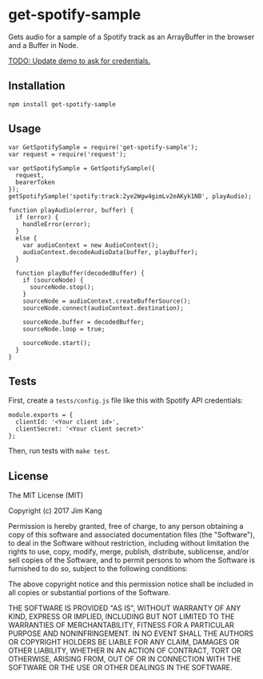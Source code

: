 get-spotify-sample
==================

Gets audio for a sample of a Spotify track as an ArrayBuffer in the browser and a Buffer in Node. 

[TODO: Update demo to ask for credentials.](http://jimkang.com/get-spotify-sample/demo)

Installation
------------

    npm install get-spotify-sample

Usage
-----

    var GetSpotifySample = require('get-spotify-sample');
    var request = require('request');

    var getSpotifySample = GetSpotifySample({
      request,
      bearerToken
    });
    getSpotifySample('spotify:track:2ye2Wgw4gimLv2eAKyk1NB', playAudio);

    function playAudio(error, buffer) {
      if (error) {
        handleError(error);
      }
      else {
        var audioContext = new AudioContext();
        audioContext.decodeAudioData(buffer, playBuffer);
      }

      function playBuffer(decodedBuffer) {
        if (sourceNode) {
          sourceNode.stop();
        }
        sourceNode = audioContext.createBufferSource();
        sourceNode.connect(audioContext.destination);

        sourceNode.buffer = decodedBuffer;
        sourceNode.loop = true;

        sourceNode.start();
      }
    }

Tests
-----

First, create a `tests/config.js` file like this with Spotify API credentials:

    module.exports = {
      clientId: '<Your client id>',
      clientSecret: '<Your client secret>'
    };

Then, run tests with `make test`.

License
-------

The MIT License (MIT)

Copyright (c) 2017 Jim Kang

Permission is hereby granted, free of charge, to any person obtaining a copy
of this software and associated documentation files (the "Software"), to deal
in the Software without restriction, including without limitation the rights
to use, copy, modify, merge, publish, distribute, sublicense, and/or sell
copies of the Software, and to permit persons to whom the Software is
furnished to do so, subject to the following conditions:

The above copyright notice and this permission notice shall be included in
all copies or substantial portions of the Software.

THE SOFTWARE IS PROVIDED "AS IS", WITHOUT WARRANTY OF ANY KIND, EXPRESS OR
IMPLIED, INCLUDING BUT NOT LIMITED TO THE WARRANTIES OF MERCHANTABILITY,
FITNESS FOR A PARTICULAR PURPOSE AND NONINFRINGEMENT. IN NO EVENT SHALL THE
AUTHORS OR COPYRIGHT HOLDERS BE LIABLE FOR ANY CLAIM, DAMAGES OR OTHER
LIABILITY, WHETHER IN AN ACTION OF CONTRACT, TORT OR OTHERWISE, ARISING FROM,
OUT OF OR IN CONNECTION WITH THE SOFTWARE OR THE USE OR OTHER DEALINGS IN
THE SOFTWARE.
